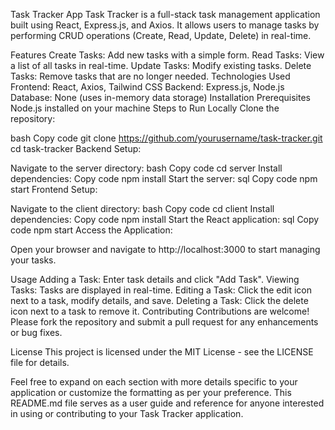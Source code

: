 Task Tracker App
Task Tracker is a full-stack task management application built using React, Express.js, and Axios. It allows users to manage tasks by performing CRUD operations (Create, Read, Update, Delete) in real-time.

Features
Create Tasks: Add new tasks with a simple form.
Read Tasks: View a list of all tasks in real-time.
Update Tasks: Modify existing tasks.
Delete Tasks: Remove tasks that are no longer needed.
Technologies Used
Frontend: React, Axios, Tailwind CSS
Backend: Express.js, Node.js
Database: None (uses in-memory data storage)
Installation
Prerequisites
Node.js installed on your machine
Steps to Run Locally
Clone the repository:

bash
Copy code
git clone https://github.com/yourusername/task-tracker.git
cd task-tracker
Backend Setup:

Navigate to the server directory:
bash
Copy code
cd server
Install dependencies:
Copy code
npm install
Start the server:
sql
Copy code
npm start
Frontend Setup:

Navigate to the client directory:
bash
Copy code
cd client
Install dependencies:
Copy code
npm install
Start the React application:
sql
Copy code
npm start
Access the Application:

Open your browser and navigate to http://localhost:3000 to start managing your tasks.

Usage
Adding a Task: Enter task details and click "Add Task".
Viewing Tasks: Tasks are displayed in real-time.
Editing a Task: Click the edit icon next to a task, modify details, and save.
Deleting a Task: Click the delete icon next to a task to remove it.
Contributing
Contributions are welcome! Please fork the repository and submit a pull request for any enhancements or bug fixes.

License
This project is licensed under the MIT License - see the LICENSE file for details.

Feel free to expand on each section with more details specific to your application or customize the formatting as per your preference. This README.md file serves as a user guide and reference for anyone interested in using or contributing to your Task Tracker application.
